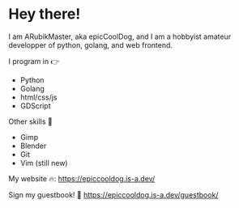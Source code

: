 # Hey there!

I am ARubikMaster, aka epicCoolDog, and I am a hobbyist amateur developper of python, golang, and web frontend.

I program in 👉
 - Python
 - Golang
 - html/css/js
 - GDScript

Other skills 👀
 - Gimp
 - Blender
 - Git
 - Vim (still new)

My website 🔥: https://epiccooldog.is-a.dev/

Sign my guestbook! 📨 https://epiccooldog.is-a.dev/guestbook/
